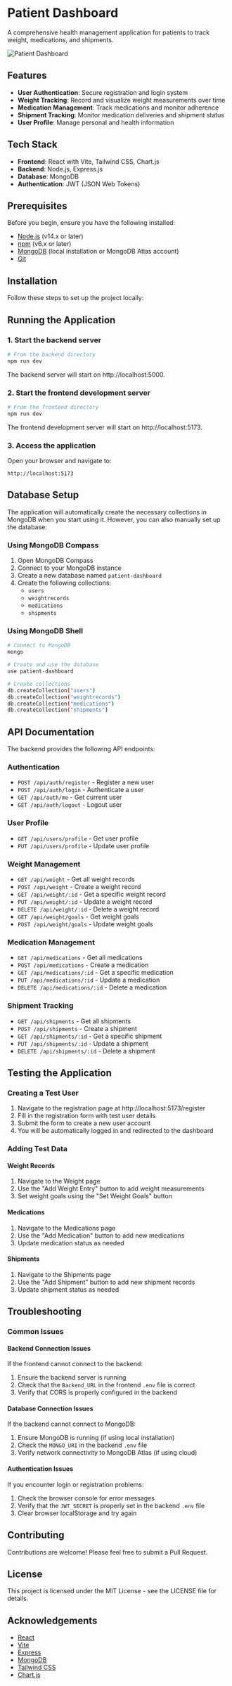 # Patient Dashboard

A comprehensive health management application for patients to track weight, medications, and shipments.

![Patient Dashboard](https://via.placeholder.com/800x400?text=Patient+Dashboard)

## Features

- **User Authentication**: Secure registration and login system
- **Weight Tracking**: Record and visualize weight measurements over time
- **Medication Management**: Track medications and monitor adherence
- **Shipment Tracking**: Monitor medication deliveries and shipment status
- **User Profile**: Manage personal and health information

## Tech Stack

- **Frontend**: React with Vite, Tailwind CSS, Chart.js
- **Backend**: Node.js, Express.js
- **Database**: MongoDB
- **Authentication**: JWT (JSON Web Tokens)

## Prerequisites

Before you begin, ensure you have the following installed:

- [Node.js](https://nodejs.org/) (v14.x or later)
- [npm](https://www.npmjs.com/) (v6.x or later)
- [MongoDB](https://www.mongodb.com/) (local installation or MongoDB Atlas account)
- [Git](https://git-scm.com/)

## Installation

Follow these steps to set up the project locally:



## Running the Application

### 1. Start the backend server

```bash
# From the backend directory
npm run dev
```

The backend server will start on http://localhost:5000.

### 2. Start the frontend development server

```bash
# From the frontend directory
npm run dev
```

The frontend development server will start on http://localhost:5173.

### 3. Access the application

Open your browser and navigate to:

```
http://localhost:5173
```

## Database Setup

The application will automatically create the necessary collections in MongoDB when you start using it. However, you can also manually set up the database:

### Using MongoDB Compass

1. Open MongoDB Compass
2. Connect to your MongoDB instance
3. Create a new database named `patient-dashboard`
4. Create the following collections:
   - `users`
   - `weightrecords`
   - `medications`
   - `shipments`

### Using MongoDB Shell

```bash
# Connect to MongoDB
mongo

# Create and use the database
use patient-dashboard

# Create collections
db.createCollection("users")
db.createCollection("weightrecords")
db.createCollection("medications")
db.createCollection("shipments")
```

## API Documentation

The backend provides the following API endpoints:

### Authentication

- `POST /api/auth/register` - Register a new user
- `POST /api/auth/login` - Authenticate a user
- `GET /api/auth/me` - Get current user
- `GET /api/auth/logout` - Logout user

### User Profile

- `GET /api/users/profile` - Get user profile
- `PUT /api/users/profile` - Update user profile

### Weight Management

- `GET /api/weight` - Get all weight records
- `POST /api/weight` - Create a weight record
- `GET /api/weight/:id` - Get a specific weight record
- `PUT /api/weight/:id` - Update a weight record
- `DELETE /api/weight/:id` - Delete a weight record
- `GET /api/weight/goals` - Get weight goals
- `POST /api/weight/goals` - Update weight goals

### Medication Management

- `GET /api/medications` - Get all medications
- `POST /api/medications` - Create a medication
- `GET /api/medications/:id` - Get a specific medication
- `PUT /api/medications/:id` - Update a medication
- `DELETE /api/medications/:id` - Delete a medication

### Shipment Tracking

- `GET /api/shipments` - Get all shipments
- `POST /api/shipments` - Create a shipment
- `GET /api/shipments/:id` - Get a specific shipment
- `PUT /api/shipments/:id` - Update a shipment
- `DELETE /api/shipments/:id` - Delete a shipment

## Testing the Application

### Creating a Test User

1. Navigate to the registration page at http://localhost:5173/register
2. Fill in the registration form with test user details
3. Submit the form to create a new user account
4. You will be automatically logged in and redirected to the dashboard

### Adding Test Data

#### Weight Records

1. Navigate to the Weight page
2. Use the "Add Weight Entry" button to add weight measurements
3. Set weight goals using the "Set Weight Goals" button

#### Medications

1. Navigate to the Medications page
2. Use the "Add Medication" button to add new medications
3. Update medication status as needed

#### Shipments

1. Navigate to the Shipments page
2. Use the "Add Shipment" button to add new shipment records
3. Update shipment status as needed

## Troubleshooting

### Common Issues

#### Backend Connection Issues

If the frontend cannot connect to the backend:

1. Ensure the backend server is running
2. Check that the `Backend_URL` in the frontend `.env` file is correct
3. Verify that CORS is properly configured in the backend

#### Database Connection Issues

If the backend cannot connect to MongoDB:

1. Ensure MongoDB is running (if using local installation)
2. Check the `MONGO_URI` in the backend `.env` file
3. Verify network connectivity to MongoDB Atlas (if using cloud)

#### Authentication Issues

If you encounter login or registration problems:

1. Check the browser console for error messages
2. Verify that the `JWT_SECRET` is properly set in the backend `.env` file
3. Clear browser localStorage and try again

## Contributing

Contributions are welcome! Please feel free to submit a Pull Request.

## License

This project is licensed under the MIT License - see the LICENSE file for details.

## Acknowledgements

- [React](https://reactjs.org/)
- [Vite](https://vitejs.dev/)
- [Express](https://expressjs.com/)
- [MongoDB](https://www.mongodb.com/)
- [Tailwind CSS](https://tailwindcss.com/)
- [Chart.js](https://www.chartjs.org/)
